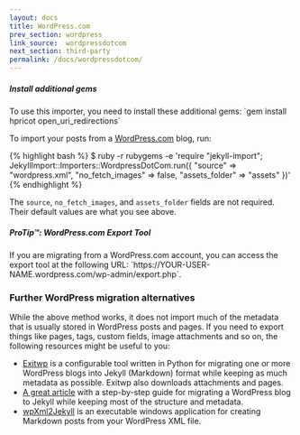 ```yaml
---
layout: docs
title: WordPress.com
prev_section: wordpress
link_source:  wordpressdotcom
next_section: third-party
permalink: /docs/wordpressdotcom/
---
```

<div class="note info">
  <h5>Install additional gems</h5>
  <p>
    To use this importer, you need to install these additional gems:
    `gem install hpricot open_uri_redirections`
  </p>
</div>

To import your posts from a [WordPress.com](http://wordpress.com) blog, run:

{% highlight bash %}
$ ruby -r rubygems -e 'require "jekyll-import";
    JekyllImport::Importers::WordpressDotCom.run({
      "source" => "wordpress.xml",
      "no_fetch_images" => false,
      "assets_folder" => "assets"
    })'
{% endhighlight %}

The `source`, `no_fetch_images`, and `assets_folder` fields are not required.
Their default values are what you see above.

<div class="note">
  <h5>ProTip™: WordPress.com Export Tool</h5>
  <p markdown="1">If you are migrating from a WordPress.com account, you can
  access the export tool at the following URL:
  `https://YOUR-USER-NAME.wordpress.com/wp-admin/export.php`.</p>
</div>

### Further WordPress migration alternatives

While the above method works, it does not import much of the metadata that is
usually stored in WordPress posts and pages. If you need to export things like
pages, tags, custom fields, image attachments and so on, the following resources
might be useful to you:

- [Exitwp](https://github.com/thomasf/exitwp) is a configurable tool written in
  Python for migrating one or more WordPress blogs into Jekyll (Markdown) format
  while keeping as much metadata as possible. Exitwp also downloads attachments
  and pages.
- [A great
  article](https://vitobotta.com/2011/03/28/migrate-from-wordpress-to-jekyll/) with a
  step-by-step guide for migrating a WordPress blog to Jekyll while keeping most
  of the structure and metadata.
- [wpXml2Jekyll](https://github.com/theaob/wpXml2Jekyll) is an executable
  windows application for creating Markdown posts from your WordPress XML file.
